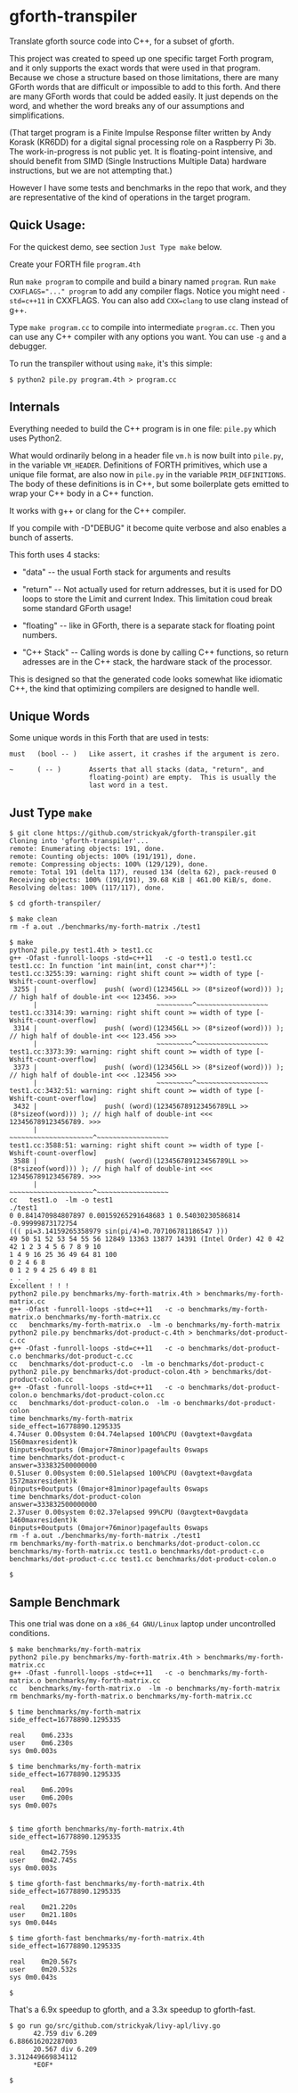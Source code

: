 # gforth-transpiler
Translate gforth source code into C++, for a subset of gforth.

This project was created to speed up one specific target Forth program,
and it only supports the exact words that were used in that program.
Because we chose a structure based on those limitations, there are many
GForth words that are difficult or impossible to add to this forth.
And there are many GForth words that could be added easily.  It just
depends on the word, and whether the word breaks any of our assumptions
and simplifications.

(That target program is a Finite Impulse Response filter written by Andy
Korask (KR6DD) for a digital signal processing role on a Raspberry Pi 3b.
The work-in-progress is not public yet.  It is floating-point intensive,
and should benefit from SIMD (Single Instructions Multiple Data) hardware
instructions, but we are not attempting that.)

However I have some tests and benchmarks in the repo that work, and they
are representative of the kind of operations in the target program.

## Quick Usage:

For the quickest demo, see section `Just Type make` below.

Create your FORTH file `program.4th`

Run `make program` to compile and build a binary named `program`.
Run `make CXXFLAGS="..." program` to add any compiler flags.  Notice you
might need `-std=c++11` in CXXFLAGS.  You can also add `CXX=clang`
to use clang instead of g++.

Type `make program.cc` to compile into intermediate `program.cc`.
Then you can use any C++ compiler with any options you want.  You can use
`-g` and a debugger.

To run the transpiler without using `make`, it's this simple:
```
$ python2 pile.py program.4th > program.cc
```

## Internals

Everything needed to build the C++ program is in one file: `pile.py`
which uses Python2.

What would ordinarily belong in a header file `vm.h` is now built into
`pile.py`, in the variable `VM_HEADER`.  Definitions of FORTH primitives,
which use a unique file format, are also now in `pile.py` in the variable
`PRIM_DEFINITIONS`.  The body of these definitions is in C++, but some
boilerplate gets emitted to wrap your C++ body in a C++ function.

It works with g++ or clang for the C++ compiler.

If you compile with -D"DEBUG" it become quite verbose and also enables
a bunch of asserts.

This forth uses 4 stacks:

*  "data" -- the usual Forth stack for arguments and results

*  "return" -- Not actually used for return addresses, but it is used
               for DO loops to store the Limit and current Index.
               This limitation coud break some standard GForth usage!

*  "floating" -- like in GForth, there is a separate stack for
                 floating point numbers.

*  "C++ Stack"  -- Calling words is done by calling C++ functions,
                 so return adresses are in the C++ stack, the hardware
                 stack of the processor.

This is designed so that the generated code looks somewhat like idiomatic
C++, the kind that optimizing compilers are designed to handle well.

## Unique Words

Some unique words in this Forth that are used in tests:

```
must   (bool -- )   Like assert, it crashes if the argument is zero.

~      ( -- )       Asserts that all stacks (data, "return", and
                    floating-point) are empty.  This is usually the
                    last word in a test.
```

## Just Type `make`

```
$ git clone https://github.com/strickyak/gforth-transpiler.git
Cloning into 'gforth-transpiler'...
remote: Enumerating objects: 191, done.
remote: Counting objects: 100% (191/191), done.
remote: Compressing objects: 100% (129/129), done.
remote: Total 191 (delta 117), reused 134 (delta 62), pack-reused 0
Receiving objects: 100% (191/191), 39.68 KiB | 461.00 KiB/s, done.
Resolving deltas: 100% (117/117), done.

$ cd gforth-transpiler/

$ make clean
rm -f a.out ./benchmarks/my-forth-matrix ./test1

$ make
python2 pile.py test1.4th > test1.cc
g++ -Ofast -funroll-loops -std=c++11   -c -o test1.o test1.cc
test1.cc: In function ‘int main(int, const char**)’:
test1.cc:3255:39: warning: right shift count >= width of type [-Wshift-count-overflow]
 3255 |                 push( (word)(123456LL >> (8*sizeof(word))) ); // high half of double-int <<< 123456. >>>
      |                              ~~~~~~~~~^~~~~~~~~~~~~~~~~~~
test1.cc:3314:39: warning: right shift count >= width of type [-Wshift-count-overflow]
 3314 |                 push( (word)(123456LL >> (8*sizeof(word))) ); // high half of double-int <<< 123.456 >>>
      |                              ~~~~~~~~~^~~~~~~~~~~~~~~~~~~
test1.cc:3373:39: warning: right shift count >= width of type [-Wshift-count-overflow]
 3373 |                 push( (word)(123456LL >> (8*sizeof(word))) ); // high half of double-int <<< .123456 >>>
      |                              ~~~~~~~~~^~~~~~~~~~~~~~~~~~~
test1.cc:3432:51: warning: right shift count >= width of type [-Wshift-count-overflow]
 3432 |                 push( (word)(123456789123456789LL >> (8*sizeof(word))) ); // high half of double-int <<< 123456789123456789. >>>
      |                              ~~~~~~~~~~~~~~~~~~~~~^~~~~~~~~~~~~~~~~~~
test1.cc:3588:51: warning: right shift count >= width of type [-Wshift-count-overflow]
 3588 |                 push( (word)(123456789123456789LL >> (8*sizeof(word))) ); // high half of double-int <<< 123456789123456789. >>>
      |                              ~~~~~~~~~~~~~~~~~~~~~^~~~~~~~~~~~~~~~~~~
cc   test1.o  -lm -o test1
./test1
0 0.841470984807897 0.00159265291648683 1 0.54030230586814 -0.99999873172754
((( pi=3.14159265358979 sin(pi/4)=0.707106781186547 )))
49 50 51 52 53 54 55 56 12849 13363 13877 14391 (Intel Order) 42 0 42 42 1 2 3 4 5 6 7 8 9 10
1 4 9 16 25 36 49 64 81 100
0 2 4 6 8
0 1 2 9 4 25 6 49 8 81
. . .
Excellent ! ! !
python2 pile.py benchmarks/my-forth-matrix.4th > benchmarks/my-forth-matrix.cc
g++ -Ofast -funroll-loops -std=c++11   -c -o benchmarks/my-forth-matrix.o benchmarks/my-forth-matrix.cc
cc   benchmarks/my-forth-matrix.o  -lm -o benchmarks/my-forth-matrix
python2 pile.py benchmarks/dot-product-c.4th > benchmarks/dot-product-c.cc
g++ -Ofast -funroll-loops -std=c++11   -c -o benchmarks/dot-product-c.o benchmarks/dot-product-c.cc
cc   benchmarks/dot-product-c.o  -lm -o benchmarks/dot-product-c
python2 pile.py benchmarks/dot-product-colon.4th > benchmarks/dot-product-colon.cc
g++ -Ofast -funroll-loops -std=c++11   -c -o benchmarks/dot-product-colon.o benchmarks/dot-product-colon.cc
cc   benchmarks/dot-product-colon.o  -lm -o benchmarks/dot-product-colon
time benchmarks/my-forth-matrix
side_effect=16778890.1295335
4.74user 0.00system 0:04.74elapsed 100%CPU (0avgtext+0avgdata 1560maxresident)k
0inputs+0outputs (0major+78minor)pagefaults 0swaps
time benchmarks/dot-product-c
answer=333832500000000
0.51user 0.00system 0:00.51elapsed 100%CPU (0avgtext+0avgdata 1572maxresident)k
0inputs+0outputs (0major+81minor)pagefaults 0swaps
time benchmarks/dot-product-colon
answer=333832500000000
2.37user 0.00system 0:02.37elapsed 99%CPU (0avgtext+0avgdata 1460maxresident)k
0inputs+0outputs (0major+76minor)pagefaults 0swaps
rm -f a.out ./benchmarks/my-forth-matrix ./test1
rm benchmarks/my-forth-matrix.o benchmarks/dot-product-colon.cc benchmarks/my-forth-matrix.cc test1.o benchmarks/dot-product-c.o benchmarks/dot-product-c.cc test1.cc benchmarks/dot-product-colon.o

$
```

## Sample Benchmark

This one trial was done on a `x86_64 GNU/Linux` laptop under uncontrolled conditions.

```
$ make benchmarks/my-forth-matrix
python2 pile.py benchmarks/my-forth-matrix.4th > benchmarks/my-forth-matrix.cc
g++ -Ofast -funroll-loops -std=c++11   -c -o benchmarks/my-forth-matrix.o benchmarks/my-forth-matrix.cc
cc   benchmarks/my-forth-matrix.o  -lm -o benchmarks/my-forth-matrix
rm benchmarks/my-forth-matrix.o benchmarks/my-forth-matrix.cc

$ time benchmarks/my-forth-matrix
side_effect=16778890.1295335

real	0m6.233s
user	0m6.230s
sys	0m0.003s

$ time benchmarks/my-forth-matrix
side_effect=16778890.1295335

real	0m6.209s
user	0m6.200s
sys	0m0.007s


$ time gforth benchmarks/my-forth-matrix.4th
side_effect=16778890.1295335

real	0m42.759s
user	0m42.745s
sys	0m0.003s

$ time gforth-fast benchmarks/my-forth-matrix.4th
side_effect=16778890.1295335

real	0m21.220s
user	0m21.180s
sys	0m0.044s

$ time gforth-fast benchmarks/my-forth-matrix.4th
side_effect=16778890.1295335

real	0m20.567s
user	0m20.532s
sys	0m0.043s

$
```

That's a 6.9x speedup to gforth, and a 3.3x speedup to gforth-fast.

```
$ go run go/src/github.com/strickyak/livy-apl/livy.go
      42.759 div 6.209
6.886616202287003
      20.567 div 6.209
3.312449669834112
      *EOF*

$
```
